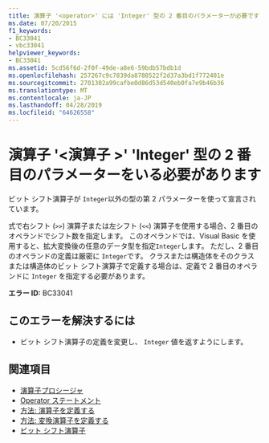 ```yaml
---
title: 演算子 '<operator>' には 'Integer' 型の 2 番目のパラメーターが必要です
ms.date: 07/20/2015
f1_keywords:
- BC33041
- vbc33041
helpviewer_keywords:
- BC33041
ms.assetid: 5cd56f6d-2f0f-49de-a8e6-59bdb57bdb1d
ms.openlocfilehash: 257267c9c7839da8780522f2d37a3bd1f772401e
ms.sourcegitcommit: 2701302a99cafbe0d86d53d540eb0fa7e9b46b36
ms.translationtype: MT
ms.contentlocale: ja-JP
ms.lasthandoff: 04/28/2019
ms.locfileid: "64626558"
---
```

# <a name="operator-operator-must-have-a-second-parameter-of-type-integer"></a>演算子 '\<演算子 >' 'Integer' 型の 2 番目のパラメーターをいる必要があります
ビット シフト演算子が `Integer`以外の型の第 2 パラメーターを使って宣言されています。  
  
 式で右シフト (`>>`) 演算子または左シフト (`<<`) 演算子を使用する場合、2 番目のオペランドでシフト数を指定します。 このオペランドでは、Visual Basic を使用すると、拡大変換後の任意のデータ型を指定`Integer`します。 ただし、2 番目のオペランドの定義は厳密に `Integer`です。 クラスまたは構造体をそのクラスまたは構造体のビット シフト演算子で定義する場合は、定義で 2 番目のオペランドに `Integer` を指定する必要があります。  
  
 **エラー ID:** BC33041  
  
## <a name="to-correct-this-error"></a>このエラーを解決するには  
  
- ビット シフト演算子の定義を変更し、 `Integer` 値を返すようにします。  
  
## <a name="see-also"></a>関連項目

- [演算子プロシージャ](../../visual-basic/programming-guide/language-features/procedures/operator-procedures.md)
- [Operator ステートメント](../../visual-basic/language-reference/statements/operator-statement.md)
- [方法: 演算子を定義する](../../visual-basic/programming-guide/language-features/procedures/how-to-define-an-operator.md)
- [方法: 変換演算子を定義する](../../visual-basic/programming-guide/language-features/procedures/how-to-define-a-conversion-operator.md)
- [ビット シフト演算子](../../visual-basic/language-reference/operators/bit-shift-operators.md)
